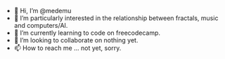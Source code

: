 - 👋 Hi, I’m @medemu
- 👀 I’m particularly interested in the relationship between fractals, music and computers/AI.
- 🌱 I’m currently learning to code on freecodecamp.
- 💞️ I’m looking to collaborate on nothing yet.
- 📫 How to reach me ... not yet, sorry.

<!---
medemu/medemu is a ✨ special ✨ repository because its `README.md` (this file) appears on your GitHub profile.
You can click the Preview link to take a look at your changes.
--->
